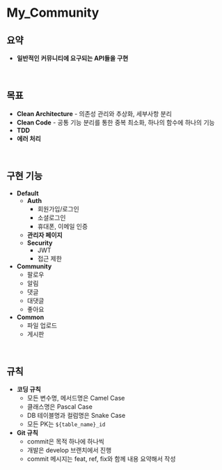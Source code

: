 # My_Community

## 요약
- **일반적인 커뮤니티에 요구되는 API들을 구현**

<br>

## 목표
- **Clean Architecture** - 의존성 관리와 추상화, 세부사항 분리
- **Clean Code** - 공통 기능 분리를 통한 중복 최소화, 하나의 함수에 하나의 기능
- **TDD**
- **에러 처리**  

<br>

## 구현 기능
- **Default**
    - **Auth**
        - 회원가입/로그인
        - 소셜로그인
        - 휴대폰, 이메일 인증
    - **관리자 페이지**
    - **Security**
        - JWT
        - 접근 제한
- **Community**
    - 팔로우
    - 알림
    - 댓글
    - 대댓글
    - 좋아요
- **Common**
    - 파일 업로드
    - 게시판

<br>

## 규칙
- **코딩 규칙**
    - 모든 변수명, 메서드명은 Camel Case
    - 클래스명은 Pascal Case
    - DB 테이블명과 컬럼명은 Snake Case
    - 모든 PK는 `${table_name}_id`
- **Git 규칙**
  - commit은 목적 하나에 하나씩
  - 개발은 develop 브랜치에서 진행
  - commit 메시지는 feat, ref, fix와 함께 내용 요약해서 작성

